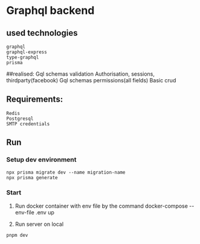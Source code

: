 # Graphql backend 

## used technologies
    graphql
    graphql-express
    type-graphql
    prisma

##realised: 
    Gql schemas validation 
    Authorisation, sessions, thirdparty(facebook)
    Gql schemas permissions(all fields)
    Basic crud

    
## Requirements:
	Redis
	Postgresql
	SMTP credentials

## Run

### Setup dev environment
```shell
npx prisma migrate dev --name migration-name
npx prisma generate
```


### Start 

1) Run docker container with env file by the command
docker-compose --env-file .env up 

2) Run server on local
```shell
pnpm dev
```
